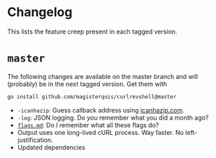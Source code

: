 Changelog
=========
This lists the feature creep present in each tagged version.

`master`
========
The following changes are available on the master branch and will (probably) be
in the next tagged version.  Get them with
```sh
go install github.com/magisterquis/curlrevshell@master
```

- `-icanhazip`: Guess callback address using [icanhazip.com](https://icanhazip.com).
- `-log`: JSON logging.  Do _you_ remember what you did a month ago?
- [`flags.md`](./flags.md): Do _I_ remember what all these flags do?
- Output uses one long-lived cURL process.  Way faster.  No left-justification.
- Updated dependencies
